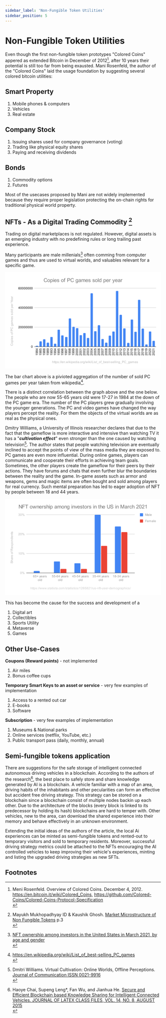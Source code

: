 ```yaml
---
sidebar_label: 'Non-Fungible Token Utilities'
sidebar_position: 5
---
```


# Non-Fungible Token Utilities

Even though the first non-fungible token prototypes "Colored Coins" appered as extended Bitcoin in December of 2012[^1], after 10 years their potential is still too far from being exausted. Mani Rosenfeld, the author of the "Colored Coins" laid the usage foundation by suggesting several colored bitcoin utilities:<br/>

## Smart Property
1. Mobile phones & computers
2. Vehicles
3. Real estate

## Company Stock
1. Issuing shares used for company governance (voting)
2. Trading like physical equity shares
3. Paying and receiving dividends<br/>

## Bonds
1. Commodity options
2. Futures

Most of the usecases proposed by Mani are not widely implemented because they require proper legislation protecting the on-chain rights for traditional physical world property. 

## NFTs - As a Digital Trading Commodity [^2]

Trading on digital marketplaces is not regulated. However, digital assets is an emerging industry with no predefining rules or long trailing past experience. 


Many participants are male millenials[^3] often comming from computer games and thus are used to virtual worlds, and valuables relevant for a specific game.

![PC Game Copies Sold](../../static/assets/Copies_of_PC_games_sold_per_year.svg)

The bar chart above is a pivioted aggregation of the number of sold PC games per year taken from wikipedia[^4].

There is a distinct correlation between the graph above and the one below. The people who are now 55-65 years old were 17-27 in 1984 at the down of the PC game era. The number of the PC players grew gradually involving the younger generations. The PC and video games have changed the way players percept the reality. For them the objects of the virtual worlds are as real as the physical ones.

Dmitry Williams, a University of Illinois researcher declares that due to the fact that the gameflow is more interactive and intensive than watching TV it has a "***cultivation effect***" even stronger than the one caused by watching television[^5]. The author states that people watching television are eventually inclined to accept the points of view of the mass media they are exposed to. PC games are even more influential. During online games, players can communicate and cooperate their efforts in achieving team goals. Sometimes, the other players create the gameflow for their peers by their actions. They have forums and chats that even further blur the boundaries between the reality and the game. In-game assets such as armor and weapons, gems and magic items are often bought and sold among players for real currency. Such mental preparation has led to eager adoption of NFT by people between 18 and 44 years.

![NFT Investors US Mar 2021](../../static/assets/NFT_ownership_among_investors_in_the_US_in_March_2021.svg)

This has become the cause for the success and development of a 

1. Digital art
2. Collectibles
3. Sports Utility
4. Metaverse
5. Games


## Other Use-Cases

**Coupons (Reward points)** - not implemented
1.  Air miles
2.  Bonus coffee cups

**Temporary Smart Keys to an asset or service** - very few examples of implementation
1. Access to a rented out car
2. E-books
3. Software

**Subscription** - very few examples of implementation
1. Museums & National parks
2. Online services (netflix, YouTube, etc.)
3. Public transport pass (daily, monthly, annual)

## Semi-fungible tokens application
There are suggestions for the safe storage of intelligent connected autonomous driving vehicles in a blockchain.  According to the authors of the research[^6], the best place to safely store and share knowledge generated by AI is a blockchain.  A vehicle familiar with a map of an area, driving habits of the inhabitants and other pecularities can form an effective but accident free driving strategy. This strategy can be stored on a blockchain since a blockchain consist of multiple nodes backin up each other. Due to the architecture of the blocks (every block is linked to its predecessor by holding its hash) blockchains are hard to temper with. Other vehicles, new to the area, can download the shared experience into their memory and behave effectively in an unknown environment. 

Extending the initial ideas of the authors of the article, the local Ai experiences can be minted as semi-fungible tokens and rented-out to temporary visitors and sold to temporary residents. Moreover, successful driving strategy metrics could be attached to the NFTs encouraging the AI controlled vehicles to keep improving their vehicle's experiences, minting and listing the upgraded driving strategies as new SFTs.

## Footnotes

[^1]: Meni Rosenfeld. Overview of Colored Coins. December 4, 2012. https://en.bitcoin.it/wiki/Colored_Coins, https://github.com/Colored-Coins/Colored-Coins-Protocol-Specification <br/>
[^2]: Mayukh Mukhopadhyay ID & Kaushik Ghosh. [Market Microstructure of Non Fungible Tokens](https://arxiv.org/pdf/2112.03172.pdf) p.3<br/>
[^3]: [NFT ownership among investors in the United States in March 2021, by age and gender](https://statista.com/statistics/1265821/us-nft-user-demographics/)<br/>
[^4]: https://en.wikipedia.org/wiki/List_of_best-selling_PC_games <br/>
[^5]: Dmitri Williams. Virtual Cultivation: Online Worlds, Offline Perceptions. [Journal of Communication ISSN 0021-9916](https://www.researchgate.net/publication/249471380_Virtual_Cultivation_Online_Worlds_Offline_Perceptions)<br/>
[^6]: Haoye Chai, Supeng Leng*, Fan Wu, and Jianhua He. [Secure and Efficient Blockchain based Knowledge
Sharing for Intelligent Connected Vehicles. JOURNAL OF LATEX CLASS FILES, VOL. 14, NO. 8, AUGUST 2015](https://arxiv.org/pdf/2108.01598.pdf) <br/>